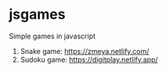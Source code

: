 # jsgames
Simple games in javascript

1. Snake game: https://zmeya.netlify.com/
2. Sudoku game: https://digitplay.netlify.app/

